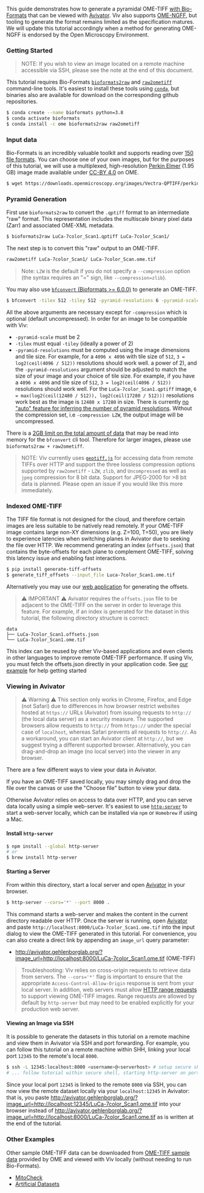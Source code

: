 This guide demonstrates how to generate a pyramidal OME-TIFF [with Bio-Formats](https://www.glencoesoftware.com/blog/2019/12/09/converting-whole-slide-images-to-OME-TIFF.html) that can be viewed with
[Avivator](http://avivator.gehlenborglab.org). Viv also supports [OME-NGFF](https://github.com/ome/ngff), but tooling to generate the format remains limited as the specification matures. We will update this tutorial accordingly when a method for generating OME-NGFF is endorsed by the Open Microscopy Environment.

### Getting Started

> NOTE: If you wish to view an image located on a remote machine accessible via SSH, please see the note at the end of this document.

This tutorial requires Bio-Formats [`bioformats2raw`](https://github.com/glencoesoftware/bioformats2raw) and
[`raw2ometiff`](https://github.com/glencoesoftware/raw2ometiff) command-line tools. It's easiest to install
these tools using [`conda`](https://docs.conda.io/projects/conda/en/latest/user-guide/install/), but
binaries also are available for download on the corresponding github repositories.

```bash
$ conda create --name bioformats python=3.8
$ conda activate bioformats
$ conda install -c ome bioformats2raw raw2ometiff
```

### Input data

Bio-Formats is an incredibly valuable toolkit and supports reading over
[150 file formats](https://docs.openmicroscopy.org/bio-formats/6.5.1/supported-formats.html). You can choose
one of your own images, but for the purposes of this tutorial, we will use a multiplexed, high-resolution
[Perkin Elmer](https://downloads.openmicroscopy.org/images/Vectra-QPTIFF/perkinelmer/) (1.95 GB) image made available
under [CC-BY 4.0](https://creativecommons.org/licenses/by/4.0/) on OME.

```bash
$ wget https://downloads.openmicroscopy.org/images/Vectra-QPTIFF/perkinelmer/PKI_scans/LuCa-7color_Scan1.qptiff
```

### Pyramid Generation

First use `bioformats2raw` to convert the `.qptiff` format to an intermediate "raw" format. This representation includes the multiscale binary pixel data (Zarr) and associated OME-XML metadata.

```bash
$ bioformats2raw LuCa-7color_Scan1.qptiff LuCa-7color_Scan1/
```

The next step is to convert this "raw" output to an OME-TIFF.

```bash
raw2ometiff LuCa-7color_Scan1/ LuCa-7color_Scan.ome.tif
```

> Note: `LZW` is the default if you do not specify a `--compression` option (the syntax requires an "=" sign, like `--compression=zlib`).

You may also use [`bfconvert` (Bioformats >= 6.0.0)](https://docs.openmicroscopy.org/bio-formats/6.4.0/users/comlinetools/conversion.html) to generate an OME-TIFF.

```bash
$ bfconvert -tilex 512 -tiley 512 -pyramid-resolutions 6 -pyramid-scale 2  -compression LZW LuCa-7color_Scan1.qptiff LuCa-7color_Scan1.ome.tif
```

All the above arguments are necessary except for `-compression` which is optional (default uncompressed). In order for an image to be compatible with Viv:

- `-pyramid-scale` must be 2
- `-tilex` must equal `-tiley` (ideally a power of 2)
- `-pyramid-resolutions` must be computed using the image dimensions and tile size. For example, for a `4096 x 4096` with tile size of `512`, `3 = log2(ceil(4096 / 512))` resolutions should work well.
  a power of 2), and the `-pyramid-resolutions` argument should be adjusted to match the size of your image and your choice of tile size.
  For example, if you have a `4096 x 4096` and tile size of `512`, `3 = log2(ceil(4096 / 512))` resolutions should work well.
  For the `LuCa-7color_Scan1.qptiff` image, `6 = max(log2(ceil(12480 / 512)), log2(ceil(17280 / 512)))` resolutions work best as the image is `12480 x 17280` in size.
  There is currently [no "auto" feature for inferring the number of pyramid resolutions](https://github.com/ome/bioformats/issues/3644).
  Without the compression set, i.e `-compression LZW`, the output image will be uncompressed.

There is a [2GB limit on the total amount of data](https://docs.openmicroscopy.org/bio-formats/6.4.0/about/bug-reporting.html#common-issues-to-check) that may be read into memory for the `bfconvert` cli tool.
Therefore for larger images, please use `bioformats2raw + raw2ometiff`.

> NOTE: Viv currently uses [`geotiff.js`](https://geotiffjs.github.io/) for accessing data from remote TIFFs
> over HTTP and support the three lossless compression options supported
> by `raw2ometiff` - `LZW`, `zlib`, and `Uncompressed` as well as `jpeg` compression for 8 bit data. Support
> for JPEG-2000 for >8 bit data is planned. Please open an issue if you would like this more immediately.

### Indexed OME-TIFF

The TIFF file format is not designed for the cloud, and therefore certain images are less suitable to be natively read remotely. If your OME-TIFF image contains large non-XY dimensions (e.g. Z=100, T=50), you are likely to experience latencies when switching planes in Avivator due to seeking the file over HTTP. We recommend generating an index (`offsets.json`) that contains the byte-offsets for each plane to complement OME-TIFF, solving this latency issue and enabling fast interactions.

```bash
$ pip install generate-tiff-offsets
$ generate_tiff_offsets --input_file Luca-7color_Scan1.ome.tif
```

Alternatively you may use our [web application](https://hms-dbmi.github.io/generate-tiff-offsets) for generating the offsets.

> ⚠️ IMPORTANT ⚠️
> Avivator requires the `offsets.json` file to be adjacent to the OME-TIFF on the server in order to leverage this feature. For example, if an index is generated for the dataset in this tutorial, the following directory structure is correct:

```
data
├── LuCa-7color_Scan1.offsets.json
└── LuCa-7color_Scan1.ome.tif
```

This index can be reused by other Viv-based applications and even clients in other languages to improve remote OME-TIFF performance. If using Viv, you must fetch the offsets.json directly in your application code. See [our example](http://viv.gehlenborglab.org/#getting-started) for help getting started

### Viewing in Avivator

> ⚠️ Warning ⚠️ This section only works in Chrome, Firefox, and Edge (not Safari) due to differences in how browser restrict websites hosted at `https://` URLs (Avivator) from issuing requests to `http://` (the local data server) as a security measure. The supported browsers allow requests to `http://` from `https://` under the special case of `localhost`, whereas Safari prevents all requests to `http://`. As a workaround, you can start an Avivator client at `http://`, but we suggest trying a different supported browser. Alternatively, you can drag-and-drop an image (no local server) into the viewer in any browser.

There are a few different ways to view your data in Avivator.

If you have an OME-TIFF saved locally, you may simply drag and drop
the file over the canvas or use the "Choose file" button to view your data.

Otherwise Avivator relies on access to data over HTTP, and you can serve data locally using a simple web-server.
It's easiest to use [`http-server`](https://github.com/http-party/http-server#readme) to start a web-server locally, which can be installed via `npm` or `Homebrew` if using a Mac.

#### Install `http-server`

```bash
$ npm install --global http-server
# or
$ brew install http-server
```

#### Starting a Server

From within this directory, start a local server and open [Avivator] in your browser.

```bash
$ http-server --cors='*' --port 8000 .
```

This command starts a web-server and makes the content in the current directory readable over HTTP. Once the server is running,
open [Avivator] and paste `http://localhost:8000/LuCa-7color_Scan1.ome.tif`
into the input dialog to view the OME-TIFF generated in this tutorial. For convenience, you can also create a direct
link by appending an `image_url` query parameter:

- http://avivator.gehlenborglab.org/?image_url=http://localhost:8000/LuCa-7color_Scan1.ome.tif (OME-TIFF)

> Troubleshooting: Viv relies on cross-origin requests to retrieve data from servers. The `--cors='*'` flag is important to ensure
> that the appropriate `Access-Control-Allow-Origin` response is sent from your local server. In addition, web servers must allow
> [HTTP range requests](https://developer.mozilla.org/en-US/docs/Web/HTTP/Range_requests) to support viewing OME-TIFF images.
> Range requests are allowed by default by `http-server` but may need to be enabled explicitly for your production web server.

#### Viewing an Image via SSH

It is possible to generate the datasets in this tutorial on a remote machine and view them in Avivator via SSH and port forwarding.
For example, you can follow this tutorial on a remote machine within SHH, linking your local port `12345` to the remote's local `8000`.

```bash
$ ssh -L 12345:localhost:8000 <username>@<serverhost> # setup secure shell, link ports
# ... follow tutorial within secure shell, starting http-server on port 8000
```

Since your local port `12345` is linked to the remote `8000` via SSH, you can now view the remote dataset locally via your `localhost:12345` in Avivator: that is, you paste http://avivator.gehlenborglab.org/?image_url=http://localhost:12345/LuCa-7color_Scan1.ome.tif into your browser instead of http://avivator.gehlenborglab.org/?image_url=http://localhost:8000/LuCa-7color_Scan1.ome.tif as is written at the end of the tutorial.

### Other Examples

Other sample OME-TIFF data can be downloaded from [OME-TIFF sample data](https://docs.openmicroscopy.org/ome-model/5.6.3/ome-tiff/data.html)
provided by OME and viewed with Viv locally (without needing to run Bio-Formats).

- [MitoCheck](https://docs.openmicroscopy.org/ome-model/5.6.3/ome-tiff/data.html#mitocheck)
- [Artificial Datasets](https://docs.openmicroscopy.org/ome-model/5.6.3/ome-tiff/data.html#artificial-datasets)

[avivator]: http://avivator.gehlenborglab.org

